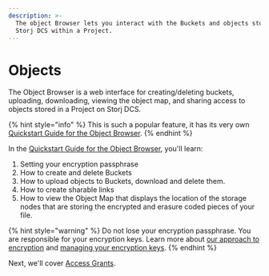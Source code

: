 ```yaml
---
description: >-
  The object Browser lets you interact with the Buckets and objects stored on
  Storj DCS within a Project.
---
```


# Objects

The Object Browser is a web interface for creating/deleting buckets, uploading, downloading, viewing the object map, and sharing access to objects stored in a Project on Storj DCS.

{% hint style="info" %}
This is such a popular feature, it has its very own [Quickstart Guide for the Object Browser](../quickstart-objectbrowser.md).
{% endhint %}

In the [Quickstart Guide for the Object Browser](../quickstart-objectbrowser.md), you'll learn:

1. Setting your encryption passphrase
2. How to create and delete Buckets
3. How to upload objects to Buckets, download and delete them.
4. How to create sharable links
5. How to view the Object Map that displays the location of the storage nodes that are storing the encrypted and erasure coded pieces of your file.

{% hint style="warning" %}
Do not lose your encryption passphrase. You are responsible for your encryption keys. Learn more about [our approach to encryption](../../concepts/encryption-key/) and [managing your encryption keys](../../concepts/access/encryption-and-keys/).
{% endhint %}

Next, we'll cover [Access Grants](access-grants.md).
